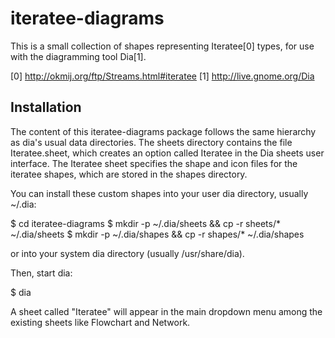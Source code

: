 iteratee-diagrams
=================

This is a small collection of shapes representing Iteratee[0] types, for use with
the diagramming tool Dia[1].

[0] http://okmij.org/ftp/Streams.html#iteratee
[1] http://live.gnome.org/Dia

Installation
------------

The content of this iteratee-diagrams package follows the same hierarchy as dia's
usual data directories. The sheets directory contains the file Iteratee.sheet,
which creates an option called Iteratee in the Dia sheets user interface. The
Iteratee sheet specifies the shape and icon files for the iteratee shapes, which
are stored in the shapes directory.

You can install these custom shapes into your user dia directory, usually ~/.dia:

  $ cd iteratee-diagrams
  $ mkdir -p ~/.dia/sheets && cp -r sheets/* ~/.dia/sheets
  $ mkdir -p ~/.dia/shapes && cp -r shapes/* ~/.dia/shapes

or into your system dia directory (usually /usr/share/dia).

Then, start dia:

  $ dia

A sheet called "Iteratee" will appear in the main dropdown menu among the existing
sheets like Flowchart and Network.

